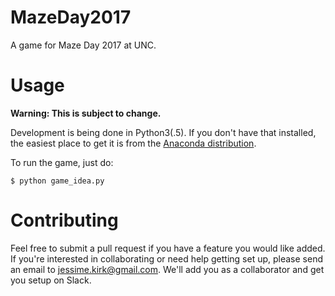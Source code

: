# MazeDay2017
A game for Maze Day 2017 at UNC.

# Usage
**Warning: This is subject to change.**

Development is being done in Python3(.5). If you don't have that installed, the easiest place to get it is from the [Anaconda distribution](https://www.continuum.io/downloads).

To run the game, just do:

    $ python game_idea.py

# Contributing
Feel free to submit a pull request if you have a feature you would like added.
If you're interested in collaborating or need help getting set up, please send an email to jessime.kirk@gmail.com. We'll add you as a collaborator and get you setup on Slack.
